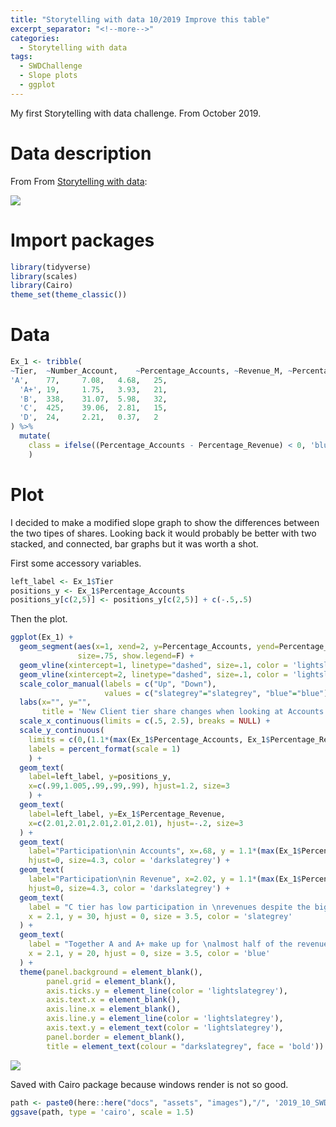 ```yaml
---
title: "Storytelling with data 10/2019 Improve this table"
excerpt_separator: "<!--more-->"
categories:
  - Storytelling with data
tags:
  - SWDChallenge
  - Slope plots
  - ggplot
---
```


My first Storytelling with data challenge. From October 2019.

# Data description

From From [Storytelling with data](http://www.storytellingwithdata.com/blog/2019/10/1/swdchallenge-improve-this-table):

![](https://images.squarespace-cdn.com/content/v1/55b6a6dce4b089e11621d3ed/1569866960440-ILA3DGUHPQZQUO3F98VY/ke17ZwdGBToddI8pDm48kFq85IBSQimBW5vU3jIslaIUqsxRUqqbr1mOJYKfIPR7LoDQ9mXPOjoJoqy81S2I8PaoYXhp6HxIwZIk7-Mi3Tsic-L2IOPH3Dwrhl-Ne3Z2EMBHxCcfLnzTQpwko3MaGDteolNhPNWFS-NzayplzSEKMshLAGzx4R3EDFOm1kBS/Exercise+2.1+%2855%29.png?format=750w)<!-- -->


# Import packages

``` r
library(tidyverse)
library(scales)
library(Cairo)
theme_set(theme_classic())
```

# Data

``` r
Ex_1 <- tribble(
~Tier,	~Number_Account,	~Percentage_Accounts, ~Revenue_M, ~Percentage_Revenue,
'A',	77, 	7.08,	4.68,	25,
  'A+',	19, 	1.75,	3.93,	21,
  'B',	338, 	31.07,	5.98,	32,
  'C',	425, 	39.06,	2.81,	15,
  'D',	24, 	2.21,	0.37,	2
) %>% 
  mutate(
    class = ifelse((Percentage_Accounts - Percentage_Revenue) < 0, 'blue', 'slategrey')
    )
```

# Plot

I decided to make a modified slope graph to show the differences between the two tipes of shares. Looking back it would probably be better with two stacked, and connected, bar graphs but it was worth a shot.

First some accessory variables.
``` r
left_label <- Ex_1$Tier
positions_y <- Ex_1$Percentage_Accounts
positions_y[c(2,5)] <- positions_y[c(2,5)] + c(-.5,.5)
```
Then the plot.

``` r
ggplot(Ex_1) + 
  geom_segment(aes(x=1, xend=2, y=Percentage_Accounts, yend=Percentage_Revenue, col=class), 
               size=.75, show.legend=F) + 
  geom_vline(xintercept=1, linetype="dashed", size=.1, color = 'lightslategrey') + 
  geom_vline(xintercept=2, linetype="dashed", size=.1, color = 'lightslategrey') +
  scale_color_manual(labels = c("Up", "Down"), 
                     values = c("slategrey"="slategrey", "blue"="blue")) +  # color of lines
  labs(x="", y="",
       title = 'New Client tier share changes when looking at Accounts or Revenue') +  # Axis labels
  scale_x_continuous(limits = c(.5, 2.5), breaks = NULL) + 
  scale_y_continuous(
    limits = c(0,(1.1*(max(Ex_1$Percentage_Accounts, Ex_1$Percentage_Revenue)))),
    labels = percent_format(scale = 1)
    ) +
  geom_text(
    label=left_label, y=positions_y, 
    x=c(.99,1.005,.99,.99,.99), hjust=1.2, size=3
    ) +
  geom_text(
    label=left_label, y=Ex_1$Percentage_Revenue, 
    x=c(2.01,2.01,2.01,2.01,2.01), hjust=-.2, size=3
  ) +
  geom_text(
    label="Participation\nin Accounts", x=.68, y = 1.1*(max(Ex_1$Percentage_Accounts, Ex_1$Percentage_Revenue)),
    hjust=0, size=4.3, color = 'darkslategrey') +
  geom_text(
    label="Participation\nin Revenue", x=2.02, y = 1.1*(max(Ex_1$Percentage_Accounts, Ex_1$Percentage_Revenue)),
    hjust=0, size=4.3, color = 'darkslategrey') +
  geom_text(
    label = "C tier has low participation in \nrevenues despite the biggest \nshare of new accounts.",
    x = 2.1, y = 30, hjust = 0, size = 3.5, color = 'slategrey'
  ) +
  geom_text(
    label = "Together A and A+ make up for \nalmost half of the revenue \ndespite low share of \naccounts.",
    x = 2.1, y = 20, hjust = 0, size = 3.5, color = 'blue'
  ) +
  theme(panel.background = element_blank(), 
        panel.grid = element_blank(),
        axis.ticks.y = element_line(color = 'lightslategrey'),
        axis.text.x = element_blank(),
        axis.line.x = element_blank(),
        axis.line.y = element_line(color = 'lightslategrey'),
        axis.text.y = element_text(color = 'lightslategrey'),
        panel.border = element_blank(),
        title = element_text(colour = "darkslategrey", face = 'bold'))
```

![](https://raw.githubusercontent.com/jorgel-mendes/Behold-the-Vision/master/docs/assets/images/2019_10_SWD.png)<!-- -->

Saved with Cairo package because windows render is not so good.

``` r
path <- paste0(here::here("docs", "assets", "images"),"/", '2019_10_SWD.png')
ggsave(path, type = 'cairo', scale = 1.5)
```

